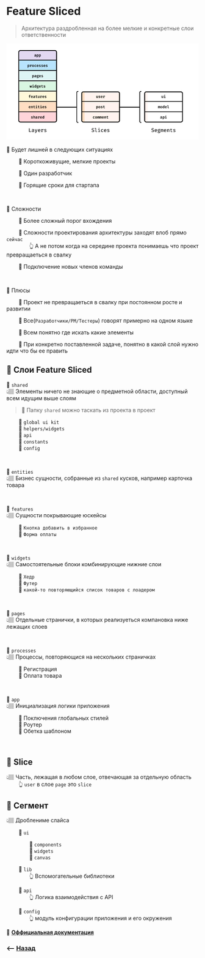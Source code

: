 # Feature Sliced
> Архитектура раздробленная на более мелкие и конкретные слои ответственности

![](./img/illustration.png)

💠 Будет лишней в следующих ситуациях

&emsp;&emsp; 🔹 Короткоживущие, мелкие проекты            

&emsp;&emsp; 🔹 Один разработчик

&emsp;&emsp; 🔹 Горящие сроки для стартапа

<br>

💠 Сложности

&emsp;&emsp; 🔹 Более сложный порог вхождения

&emsp;&emsp; 🔹 Сложности проектирования архитектуры заходят влоб прямо `сейчас`  
&emsp;&emsp;&emsp;&emsp; 👆 А не потом когда на середине проекта понимаешь что проект превращаеться в свалку   

&emsp;&emsp; 🔹 Подключение новых членов команды   

<br>

💠 Плюсы

&emsp;&emsp; 🔹 Проект не превращаеться в свалку при постоянном росте и развитии 

&emsp;&emsp; 🔹 Все(`Разработчики/PM/Тестеры`) говорят примерно на одном языке

&emsp;&emsp; 🔹 Всем понятно где искать какие элементы 

&emsp;&emsp; 🔹 При конкретно поставленной задаче, понятно в какой слой нужно идти что бы ее править

## 🚩 Слои Feature Sliced

💠 `shared`   
👆🏽 Элементы ничего не знающие о предметной области, доступный всем идущим выше слоям

> 📗 Папку `shared` можно таскать из проекта в проект

&emsp;&emsp; 🔹 `global ui kit`        
&emsp;&emsp; 🔹 `helpers/widgets`  
&emsp;&emsp; 🔹 `api`  
&emsp;&emsp; 🔹 `constants`  
&emsp;&emsp; 🔹 `config`

<br>

💠 `entities`   
👆🏽 Бизнес сущности, собранные из `shared` кусков, например карточка товара 

<br>

💠 `features`   
👆🏽 Сущности покрывающие юскейсы

&emsp;&emsp; 🔹 `Кнопка добавить в избранное`        
&emsp;&emsp; 🔹 `Форма оплаты`

<br>

💠 `widgets`   
👆🏽 Самостоятельные блоки комбинирующие нижние слои

&emsp;&emsp; 🔹 `Хедр`  
&emsp;&emsp; 🔹 `Футер`  
&emsp;&emsp; 🔹 `какой-то повторяющийся список товаров с лоадером`

<br>

💠 `pages`   
👆🏽 Отдельные странички, в которых реализуеться компановка ниже лежащих слоев

<br>

💠 `processes`   
👆🏽 Процессы, повторяющися на нескольких страничках

&emsp;&emsp; 🔹 Регистрация        
&emsp;&emsp; 🔹 Оплата товара

<br>

💠 `app`   
👆🏽 Инициализация логики приложения

&emsp;&emsp; 🔹 Поключения глобальных стилей  
&emsp;&emsp; 🔹 Роутер  
&emsp;&emsp; 🔹 Обетка шаблоном

<br>

## 🚩 Slice
👆🏽 Часть, лежащая в любом слое, отвечающая за отдельную область  
&emsp;&emsp; 👆 `user` в слое `page` это `slice`   


## 🚩 Сегмент
👆🏽 Дроблениме слайса

&emsp;&emsp; 🔹 `ui`  

&emsp;&emsp;&emsp;&emsp; 🎯 `components`   
&emsp;&emsp;&emsp;&emsp; 🎯 `widgets`   
&emsp;&emsp;&emsp;&emsp; 🎯 `canvas` 

&emsp;&emsp; 🔹 `lib`   
&emsp;&emsp;&emsp;&emsp; 👆 Вспомогательные библиотеки    

&emsp;&emsp; 🔹 `api`   
&emsp;&emsp;&emsp;&emsp; 👆 Логика взаимодействия с API

&emsp;&emsp; 🔹 `config`   
&emsp;&emsp;&emsp;&emsp; 👆 модуль конфигурации приложения и его окружения

📗  **<a href="https://feature-sliced.design/docs/reference">Оффициальная документация</a>**


### ⟵ **<a href="../../readme.md">Назад</a>**